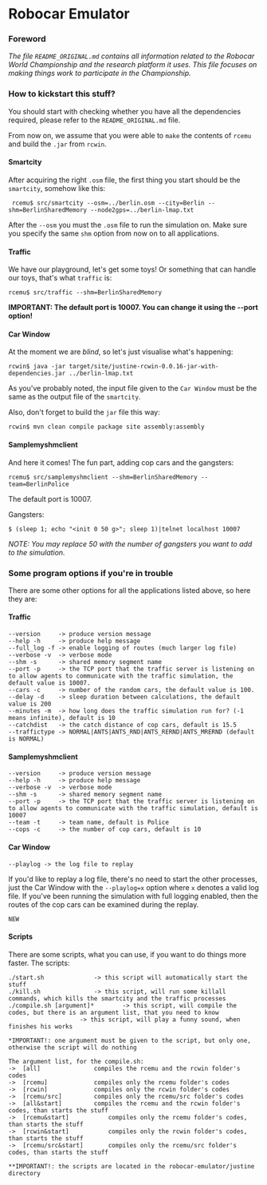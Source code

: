 # Robocar Emulator

### Foreword

*The file `README_ORIGINAL.md` contains all information related to the Robocar World Championship and the research platform it uses. This file focuses on making things work to participate in the Championship.*

### How to kickstart this stuff?

You should start with checking whether you have all the dependencies required, please refer to the `README_ORIGINAL.md` file.

From now on, we assume that you were able to `make` the contents of `rcemu` and build the `.jar` from `rcwin`.

#### Smartcity
After acquiring the right `.osm` file, the first thing you start should be the `smartcity`, somehow like this:

```
 rcemu$ src/smartcity --osm=../berlin.osm --city=Berlin --shm=BerlinSharedMemory --node2gps=../berlin-lmap.txt
```

After the `--osm` you must the `.osm` file to run the simulation on. Make sure you specify the same `shm` option from now on to all applications.

#### Traffic
We have our playground, let's get some toys! Or something that can handle our toys, that's what `traffic` is:

```
rcemu$ src/traffic --shm=BerlinSharedMemory
```

**IMPORTANT: The default port is 10007. You can change it using the --port option!**

#### Car Window
At the moment we are *blind*, so let's just visualise what's happening:

```
rcwin$ java -jar target/site/justine-rcwin-0.0.16-jar-with-dependencies.jar ../berlin-lmap.txt
```

As you've probably noted, the input file given to the `Car Window` must be the same as the output file of the `smartcity`.

Also, don't forget to build the `jar` file this way:

```
rcwin$ mvn clean compile package site assembly:assembly
```

#### Samplemyshmclient
And here it comes! The fun part, adding cop cars and the gangsters:

```
rcemu$ src/samplemyshmclient --shm=BerlinSharedMemory --team=BerlinPolice
```

The default port is 10007.

Gangsters:

```
$ (sleep 1; echo "<init 0 50 g>"; sleep 1)|telnet localhost 10007
```

*NOTE: You may replace 50 with the number of gangsters you want to add to the simulation.*

### Some program options if you're in trouble
There are some other options for all the applications listed above, so here they are:

#### Traffic
```
--version     -> produce version message
--help -h     -> produce help message
--full_log -f -> enable logging of routes (much larger log file)
--verbose -v  -> verbose mode
--shm -s      -> shared memory segment name
--port -p     -> the TCP port that the traffic server is listening on to allow agents to communicate with the traffic simulation, the default value is 10007.
--cars -c     -> number of the random cars, the default value is 100.
--delay -d    -> sleep duration between calculations, the default value is 200
--minutes -m  -> how long does the traffic simulation run for? (-1 means infinite), default is 10
--catchdist   -> the catch distance of cop cars, default is 15.5
--traffictype -> NORMAL|ANTS|ANTS_RND|ANTS_RERND|ANTS_MRERND (default is NORMAL)
```
#### Samplemyshmclient
```
--version     -> produce version message
--help -h     -> produce help message
--verbose -v  -> verbose mode
--shm -s      -> shared memory segment name
--port -p     -> the TCP port that the traffic server is listening on to allow agents to communicate with the traffic simulation, default is 10007
--team -t     -> team name, default is Police
--cops -c     -> the number of cop cars, default is 10
```

#### Car Window
```
--playlog -> the log file to replay
```

If you'd like to replay a log file, there's no need to start the other processes, just the Car Window with the `--playlog=x` option where `x` denotes a valid log file. If you've been running the simulation with full logging enabled, then the routes of the cop cars can be examined during the replay.


`NEW` 
#### Scripts
There are some scripts, what you can use, if you want to do things more faster.
The scripts:
```
./start.sh				-> this script will automatically start the stuff
./kill.sh				-> this script, will run some killall commands, which kills the smartcity and the traffic processes
./compile.sh [argument]*		-> this script, will compile the codes, but there is an argument list, that you need to know
					-> this script, will play a funny sound, when finishes his works
 	
*IMPORTANT!: one argument must be given to the script, but only one, otherwise the script will do nothing

The argument list, for the compile.sh:
->	[all]				compiles the rcemu and the rcwin folder's codes
->	[rcemu]				compiles only the rcemu folder's codes	
->	[rcwin]				compiles only the rcwin folder's codes
->	[rcemu/src]			compiles only the rcemu/src folder's codes
->	[all&start]			compiles the rcemu and the rcwin folder's codes, than starts the stuff
->	[rcemu&start]			compiles only the rcemu folder's codes, than starts the stuff
->	[rcwin&start]			compiles only the rcwin folder's codes, than starts the stuff
->	[rcemu/src&start]		compiles only the rcemu/src folder's codes, than starts the stuff

**IMPORTANT!: the scripts are located in the robocar-emulator/justine directory
```


